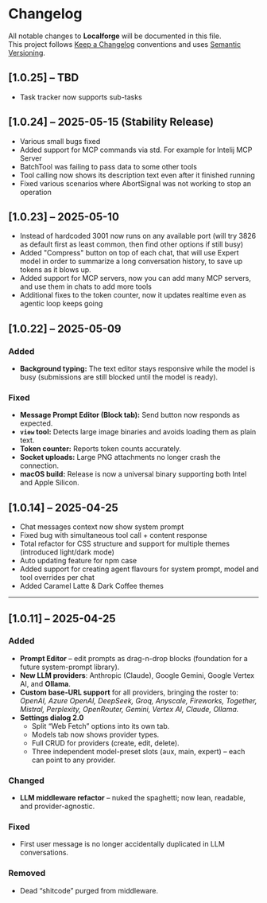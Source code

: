 # Changelog
All notable changes to **Localforge** will be documented in this file.  
This project follows [Keep a Changelog](https://keepachangelog.com/en/1.1.0/) conventions and uses [Semantic Versioning](https://semver.org/).

## [1.0.25] – TBD
* Task tracker now supports sub-tasks


## [1.0.24] – 2025-05-15 (Stability Release)

* Various small bugs fixed
* Added support for MCP commands via std. For example for Intelij MCP Server 
* BatchTool was failing to pass data to some other tools
* Tool calling now shows its description text even after it finished running
* Fixed various scenarios where AbortSignal was not working to stop an operation

## [1.0.23] – 2025-05-10

* Instead of hardcoded 3001 now runs on any available port (will try 3826 as default first as least common, then find other options if still busy)
* Added "Compress" button on top of each chat, that will use Expert model in order to summarize a long conversation history, to save up tokens as it blows up.
* Added support for MCP servers, now you can add many MCP servers, and use them in chats to add more tools
* Additional fixes to the token counter, now it updates realtime even as agentic loop keeps going

## [1.0.22] – 2025-05-09

### Added
- **Background typing:** The text editor stays responsive while the model is busy (submissions are still blocked until the model is ready).

### Fixed
- **Message Prompt Editor (Block tab):** Send button now responds as expected.
- **`view` tool:** Detects large image binaries and avoids loading them as plain text.
- **Token counter:** Reports token counts accurately.
- **Socket uploads:** Large PNG attachments no longer crash the connection.
- **macOS build:** Release is now a universal binary supporting both Intel and Apple Silicon.


## [1.0.14] – 2025-04-25
* Chat messages context now show system prompt
* Fixed bug with simultaneous tool call + content response
* Total refactor for CSS structure and support for multiple themes (introduced light/dark mode)
* Auto updating feature for npm case
* Added support for creating agent flavours for system prompt, model and tool overrides per chat
* Added Caramel Latte & Dark Coffee themes

---

## [1.0.11] – 2025-04-25
### Added
- **Prompt Editor** – edit prompts as drag-n-drop blocks (foundation for a future system-prompt library).
- **New LLM providers**: Anthropic (Claude), Google Gemini, Google Vertex AI, and **Ollama**.
- **Custom base-URL support** for all providers, bringing the roster to:  
  *OpenAI, Azure OpenAI, DeepSeek, Groq, Anyscale, Fireworks, Together, Mistral, Perplexity, OpenRouter, Gemini, Vertex AI, Claude, Ollama.*
- **Settings dialog 2.0**
    - Split “Web Fetch” options into its own tab.
    - Models tab now shows provider types.
    - Full CRUD for providers (create, edit, delete).
    - Three independent model-preset slots (aux, main, expert) – each can point to any provider.

### Changed
- **LLM middleware refactor** – nuked the spaghetti; now lean, readable, and provider-agnostic.

### Fixed
- First user message is no longer accidentally duplicated in LLM conversations.

### Removed
- Dead “shitcode” purged from middleware.

